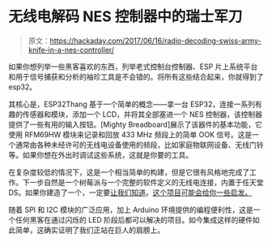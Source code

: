 # 无线电解码 NES 控制器中的瑞士军刀

> 原文：<https://hackaday.com/2017/06/16/radio-decoding-swiss-army-knife-in-a-nes-controller/>

如果你想列举一些黑客喜欢的东西，列举老式控制台控制器、ESP 片上系统平台和用于信号捕获和分析的袖珍工具是不会错的。将所有这些结合起来，你就得到了 esp32。

其核心是，ESP32Thang 基于一个简单的概念——拿一台 ESP32，连接一系列有趣的传感器和模块，添加一个 LCD，并将其全部塞进一个 NES 控制器，该控制器提供了一些有用的输入按钮。[Mighty Breadboard]展示了该器件的基本功能，它使用 RFM69HW 模块来记录和回放 433 MHz 频段上的简单 OOK 信号。这是一个通常由各种未经许可的无线电设备使用的频段，比如家庭物联网设备、无线门铃等。如果你想在外出时调试这些系统，这就是你要的工具。

在复杂度较低的情况下，这是一个相当简单的构建，但是它很有风格地完成了工作。下一步自然是一个树莓派与一个完整的软件定义的无线电连接，内置于任天堂 DS。如果你建造了一个，一定要[让我们知道](https://hackaday.com/submit-a-tip/)。[这个项目可能会给你一些启发。](http://hackaday.com/2017/01/27/raspberry-pi-sdr/)

随着 SPI 和 I2C 模块的广泛应用，加上 Arduino 环境提供的编程便利性，这是一个任何黑客在通过闪烁的 LED 阶段后都可以解决的项目。如今集成这样的硬件如此简单，这确实证明了我们正站在巨人的肩膀上。